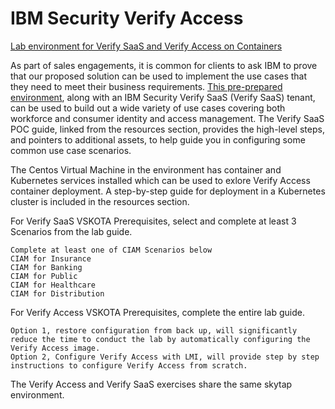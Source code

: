 # IBM Security Verify Access


[Lab environment for Verify SaaS and Verify Access on Containers](https://techzone.ibm.com/collection/verify-poc/resources)


As part of sales engagements, it is common for clients to ask IBM to prove that our proposed solution can be used to implement the use cases that they need to meet their business requirements. [This pre-prepared environment](https://techzone.ibm.com/collection/verify-poc/environments), along with an IBM Security Verify SaaS (Verify SaaS) tenant, can be used to build out a wide variety of use cases covering both workforce and consumer identity and access management. The Verify SaaS POC guide, linked from the resources section, provides the high-level steps, and pointers to additional assets, to help guide you in configuring some common use case scenarios.

The Centos Virtual Machine in the environment has container and Kubernetes services installed which can be used to exlore Verify Access container deployment. A step-by-step guide for deployment in a Kubernetes cluster is included in the resources section.

For Verify SaaS VSKOTA Prerequisites, select and complete at least 3 Scenarios from the lab guide.

    Complete at least one of CIAM Scenarios below
    CIAM for Insurance
    CIAM for Banking
    CIAM for Public
    CIAM for Healthcare
    CIAM for Distribution

For Verify Access VSKOTA Prerequisites, complete the entire lab guide.

    Option 1, restore configuration from back up, will significantly reduce the time to conduct the lab by automatically configuring the Verify Access image.
    Option 2, Configure Verify Access with LMI, will provide step by step instructions to configure Verify Access from scratch.

The Verify Access and Verify SaaS exercises share the same skytap environment.


